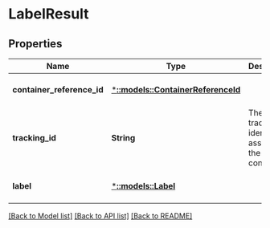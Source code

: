 # LabelResult

## Properties
Name | Type | Description | Notes
------------ | ------------- | ------------- | -------------
**container_reference_id** | [***::models::ContainerReferenceId**](ContainerReferenceId.md) |  | [optional] [default to null]
**tracking_id** | **String** | The tracking identifier assigned to the container. | [optional] [default to null]
**label** | [***::models::Label**](Label.md) |  | [optional] [default to null]

[[Back to Model list]](../README.md#documentation-for-models) [[Back to API list]](../README.md#documentation-for-api-endpoints) [[Back to README]](../README.md)


